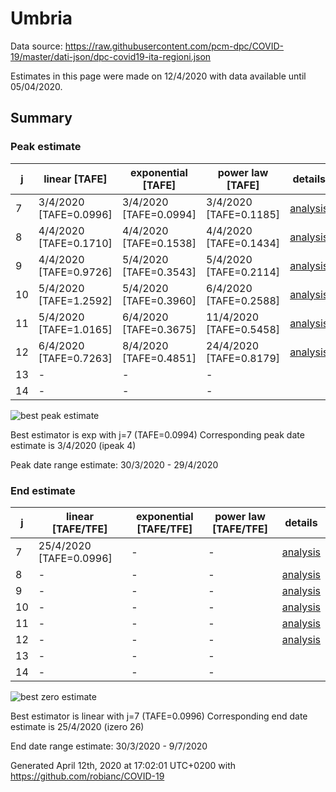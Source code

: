 # Umbria


Data source: https://raw.githubusercontent.com/pcm-dpc/COVID-19/master/dati-json/dpc-covid19-ita-regioni.json

Estimates in this page were made on 12/4/2020 with data available until 05/04/2020.


## Summary 

### Peak estimate 
|j|linear [TAFE]|exponential [TAFE]|power law [TAFE]|details|
|---|----|-----------|---------|-------|
|7|3/4/2020 [TAFE=0.0996]|3/4/2020 [TAFE=0.0994]|3/4/2020 [TAFE=0.1185]|[analysis](COVID-19_umbria_j7_2020-04-05.md)|
|8|4/4/2020 [TAFE=0.1710]|4/4/2020 [TAFE=0.1538]|4/4/2020 [TAFE=0.1434]|[analysis](COVID-19_umbria_j8_2020-04-05.md)|
|9|4/4/2020 [TAFE=0.9726]|5/4/2020 [TAFE=0.3543]|5/4/2020 [TAFE=0.2114]|[analysis](COVID-19_umbria_j9_2020-04-05.md)|
|10|5/4/2020 [TAFE=1.2592]|5/4/2020 [TAFE=0.3960]|6/4/2020 [TAFE=0.2588]|[analysis](COVID-19_umbria_j10_2020-04-05.md)|
|11|5/4/2020 [TAFE=1.0165]|6/4/2020 [TAFE=0.3675]|11/4/2020 [TAFE=0.5458]|[analysis](COVID-19_umbria_j11_2020-04-05.md)|
|12|6/4/2020 [TAFE=0.7263]|8/4/2020 [TAFE=0.4851]|24/4/2020 [TAFE=0.8179]|[analysis](COVID-19_umbria_j12_2020-04-05.md)|
|13|-|-|-||
|14|-|-|-||

![best peak estimate](COVID-19_umbria_j7_2020-04-05.png)

Best estimator is exp with j=7 (TAFE=0.0994)
Corresponding peak date estimate is 3/4/2020 (ipeak 4)


Peak date range estimate: 30/3/2020 - 29/4/2020

### End estimate 
|j|linear [TAFE/TFE]|exponential [TAFE/TFE]|power law [TAFE/TFE]|details|
|---|----|-----------|---------|-------|
|7|25/4/2020 [TAFE=0.0996]|-|-|[analysis](COVID-19_umbria_j7_2020-04-05.md)|
|8|-|-|-|[analysis](COVID-19_umbria_j8_2020-04-05.md)|
|9|-|-|-|[analysis](COVID-19_umbria_j9_2020-04-05.md)|
|10|-|-|-|[analysis](COVID-19_umbria_j10_2020-04-05.md)|
|11|-|-|-|[analysis](COVID-19_umbria_j11_2020-04-05.md)|
|12|-|-|-|[analysis](COVID-19_umbria_j12_2020-04-05.md)|
|13|-|-|-||
|14|-|-|-||

![best zero estimate](COVID-19_umbria_j7_2020-04-05.png)

Best estimator is linear with j=7 (TAFE=0.0996)
Corresponding end date estimate is 25/4/2020 (izero 26)


End date range estimate: 30/3/2020 - 9/7/2020

Generated April 12th, 2020 at 17:02:01 UTC+0200 with https://github.com/robianc/COVID-19

